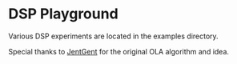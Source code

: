 # DSP Playground

Various DSP experiments are located in the examples directory.

Special thanks to [JentGent](https://github.com/JentGent/pitch-shift) for the original OLA algorithm and idea.
